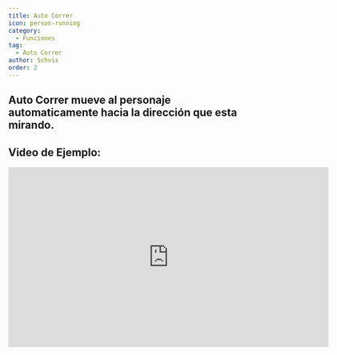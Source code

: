 ```yaml
---
title: Auto Correr
icon: person-running
category:
  - Funciones
tag:
  - Auto Correr
author: Schvis
order: 2
---
```


## Auto Correr mueve al personaje automaticamente hacia la dirección que esta mirando.

## Video de Ejemplo:

<iframe width="640" height="360" src="https://www.youtube.com/embed/BLDhPBMs7Es?list=PL5eI1Tb64p56g27qfYk7VuFTz4FK6YrKa" title="Korepi - Auto Run" frameborder="0" allow="accelerometer; autoplay; clipboard-write; encrypted-media; gyroscope; picture-in-picture; web-share" allowfullscreen></iframe>

